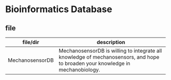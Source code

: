 # Bioinformatics Database

## file
file/dir | description
---------|------------
MechanosensorDB | MechanosensorDB is willing to integrate all knowledge of mechanosensors, and hope to broaden your knowledge in mechanobiology.
